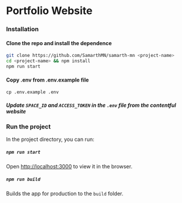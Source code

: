# Portfolio Website

### Installation

#### Clone the repo and install the dependence

```sh
git clone https://github.com/SamarthMN/samarth-mn <project-name>
cd <project-name> && npm install
npm run start
```

#### Copy .env from .env.example file

```
cp .env.example .env
```

##### Update `SPACE_ID` and `ACCESS_TOKEN` in the `.env` file from the contentful website

### Run the project

In the project directory, you can run:

##### `npm run start`

Open [http://localhost:3000](http://localhost:3000) to view it in the browser.

##### `npm run build`

Builds the app for production to the `build` folder.
